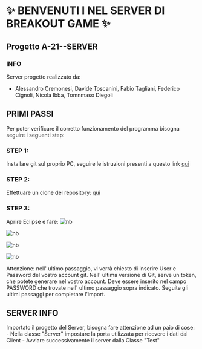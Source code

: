 # :sparkles: BENVENUTI I NEL SERVER DI BREAKOUT GAME :sparkles: 
## Progetto A-21--SERVER

### INFO
Server progetto realizzato da:
- Alessandro Cremonesi, Davide Toscanini, Fabio Tagliani, Federico Cignoli, Nicola Ibba, Tomnmaso Diegoli

## PRIMI PASSI
Per poter verificare il corretto funzionamento del programma bisogna seguire i seguenti step:

### STEP 1:

Installare git sul proprio PC, seguire le istruzioni presenti a questo link
[qui](https://github.com/git-guides/install-git)

### STEP 2:

Effettuare un clone del repository:
 [qui](https://github.com/Corby25/BreakoutServer)

### STEP 3:
Aprire Eclipse e fare:
![nb](https://cdn.discordapp.com/attachments/844598841008586752/881929408649232385/unknown.png)

![nb](https://cdn.discordapp.com/attachments/844598841008586752/881929506988888074/unknown.png)

![nb](https://cdn.discordapp.com/attachments/844598841008586752/881929598072418304/unknown.png)

![nb](https://cdn.discordapp.com/attachments/844598841008586752/881930007793008650/unknown.png)

Attenzione: nell' ultimo passaggio, vi verrà chiesto di inserire User e Password del vostro account git. 
Nell' ultima versione di Git, serve un token, che potete generare nel vostro account.
 Deve essere inserito nel campo PASSWORD che trovate nell' ultimo passaggio sopra indicato.
Seguite gli ultimi passaggi per completare l'import.

## SERVER INFO
Importato il progetto del Server, bisogna fare attenzione ad un paio di cose:
    - Nella classe "Server" impostare la porta utilizzata per ricevere i dati dal Client
    - Avviare successivamente il server dalla Classe "Test"
    

